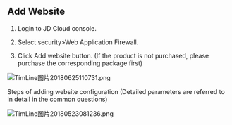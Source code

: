 ## **Add Website**

1. Login to JD Cloud console.

2. Select security>Web Application Firewall.

3. Click Add website button. (If the product is not purchased, please purchase the corresponding package first)

![TimLine图片20180625110731.png](http://img1.jcloudcs.com/cms/b32efbe2-26af-436a-83ff-c37612b3106920180625110742.png)

Steps of adding website configuration (Detailed parameters are referred to in detail in the common questions)

![TimLine图片20180523081236.png](http://img1.jcloudcs.com/cms/dab598b0-acd3-447b-bea9-dff5936defb620180523081546.png)